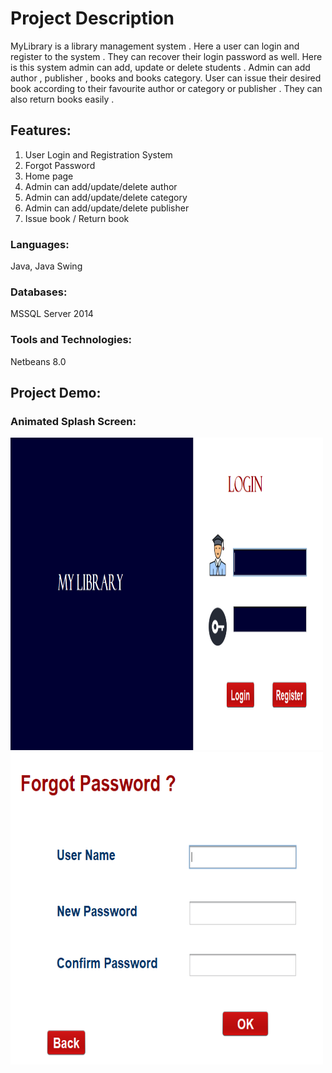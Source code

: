 # Project Description  
MyLibrary is a library management system . Here a user can login and register to the system . They can recover their login password as well. Here is this system admin can add, update or delete students . Admin can add author , publisher , books and books category. User can issue their desired book according to their favourite author or category or publisher . They can also return books easily . 

## Features:
1. User Login and Registration System
2. Forgot Password
3. Home page
4. Admin can add/update/delete author
5. Admin can add/update/delete category
6. Admin can add/update/delete publisher
7. Issue book / Return book

### Languages: 
Java, Java Swing

### Databases:
MSSQL Server 2014 

### Tools and Technologies: 
Netbeans 8.0

## Project Demo:
### Animated Splash Screen:
<img src="./S_Shot/login.PNG" width="500" height="500" title="" /> 
<img src="./S_Shot/forgot.PNG" width="500" height="500" title="" /> 







